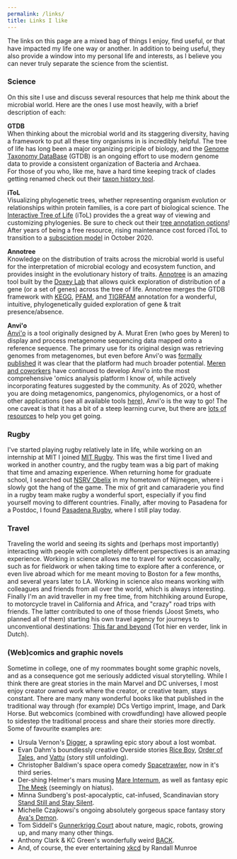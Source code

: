 ```yaml
---
permalink: /links/
title: Links I like
--- 
```

The links on this page are a mixed bag of things I enjoy, find useful, or that have impacted my life one way or another.
In addition to being useful, they also provide a window into my personal life and interests,
as I believe you can never truly separate the science from the scientist.   

### Science  
On this site I use and discuss several resources that help me think about the microbial world. Here are the ones I use most heavily, with a brief description of each:

**GTDB**  
When thinking about the microbial world and its staggering diversity, having a framework to put all these tiny organisms in is incredibly helpful.
The tree of life has long been a major organizing priciple of biology, 
and the [Genome Taxonomy DataBase](https://gtdb.ecogenomic.org/) (GTDB) is an ongoing effort to use modern genome data to provide a consistent organization of Bacteria and Archaea.  
For those of you who, like me, have a hard time keeping track of clades getting renamed check out their [taxon history tool](https://gtdb.ecogenomic.org/taxon_history/).
  
**iToL**  
Visualizing phylogenetic trees, whether representing organism evolution or relationships within protein families, is a core part of biological science. 
The [Interactive Tree of Life](https://itol.embl.de/) (iToL) provides the a great way of viewing and customizing phylogenies. 
Be sure to check out their [tree annotation options](https://itol.embl.de/help.cgi#annot)!  
After years of being a free resource, rising maintenance cost forced iToL to transition to a [subsciption model](https://itol.embl.de/infoReg.cgi?f=a) in October 2020.  
   
**Annotree**  
Knowledge on the distribution of traits across the microbial world is useful for the interpretation of microbial ecology and ecosystem function,
and provides insight in the evolutionary history of traits. [Annotree](http://annotree.uwaterloo.ca/) is an amazing tool 
built by the [Doxey Lab](http://doxey.uwaterloo.ca/) that allows quick exploration of distribution of a gene (or a set of genes) across the tree of life.
Annotree merges the GTDB framework with [KEGG](https://www.genome.jp/kegg/), [PFAM](https://pfam.xfam.org/),
and [TIGRFAM](http://tigrfams.jcvi.org/cgi-bin/index.cgi) annotation for a wonderful, intuitive, 
phylogenetically guided exploration of gene & trait presence/absence.   
  
**Anvi'o**  
[Anvi'o](http://merenlab.org/software/anvio/) is a tool originally designed by A. Murat Eren (who goes by Meren) to display and process metagenome 
sequencing data mapped onto a reference sequence. The primary use for its original design was retrieving genomes from metagenomes, but even before Anvi'o
was [formally published](https://peerj.com/articles/1319/) it was clear that the platform had much broader potential. 
[Meren and coworkers](http://merenlab.org/people/) have continued to develop Anvi'o into the most comprehensive 'omics analysis platform I know of, 
while actively incorporating features suggested by the community. As of 2020, whether you are doing metagenomics, pangenomics, phylogenomics, 
or a host of other applications (see all available tools [here](http://merenlab.org/software/anvio/vignette/)), Anvi'o is the way to go!
The one caveat is that it has a bit of a steep learning curve, but there are [lots of resources](http://merenlab.org/2019/10/07/getting-help/) 
to help you get going.  
  
  
### Rugby
I've started playing rugby relatively late in life, while working on an internship at MIT I joined [MIT Rugby](http://rugby.mit.edu/). 
This was the first time I lived and worked in another country, and the rugby team was a big part of making that time and amazing experience. 
When returning home for graduate school, I searched out [NSRV Obelix](http://www.nsrvobelix.nl/) in my hometown of Nijmegen, where i slowly got the hang of the game.
The mix of grit and camaraderie you find in a rugby team make rugby a wonderful sport, especially if you find yourself moving to different countries.
Finally, after moving to Pasadena for a Postdoc, I found [Pasadena Rugby](https://www.pasadenarfc.com/), where I still play today.   
  
  
### Travel  
Traveling the world and seeing its sights and (perhaps most importantly) interacting with people with completely different perspectives is an amazing 
experience. Working in science allows me to travel for work occasionally, such as for fieldwork or when taking time to explore after a conference,
or even live abroad which for me meant moving to Boston for a few months, and several years later to LA. Working in science also means working with colleagues and friends from all over the world, 
which is always interesting. Finally I'm an avid traveller in my free time, from hitchhiking around Europe, to motorcycle travel in California and Africa,
and "crazy" road trips with friends. The latter contributed to one of those friends (Joost Smets, who planned all of them) starting his own travel agency 
for journeys to unconventional destinations: [This far and beyond](https://tothierenverder.nl/) (Tot hier en verder, link in Dutch).    
  
  
### (Web)comics and graphic novels  
Sometime in college, one of my roommates bought some graphic novels, and as a consequence got me seriously addicted visual storytelling. While I think
there are great stories in the main Marvel and DC universes, I most enjoy creator owned work where the creator, or creative team, stays constant.
There are many many wonderful books like that published in the traditional way through (for example) DCs Vertigo imprint, Image, and Dark Horse.
But webcomics (combined with crowdfunding) have allowed people to sidestep the traditional process and share their stories more directly. 
Some of favourite examples are:  
- Ursula Vernon's [Digger](https://diggercomic.com/), a sprawling epic story about a lost wombat.  
- Evan Dahm's boundlessly creative Overside stories [Rice Boy](http://www.rice-boy.com/see/), [Order of Tales](http://www.rice-boy.com/order/), 
and [Vattu](http://rice-boy.com/vattu/) (story still unfolding).  
- Christopher Baldiwn's space opera comedy [Spacetrawler](https://www.baldwinpage.com/spacetrawler/2010/01/01/spacetrawler-4/), now in it's third series.  
- Der-shing Helmer's mars musing [Mare Internum](https://www.marecomic.com/), as well as fantasy epic [The Meek](https://www.meekcomic.com/)
(seemingly on hiatus).  
- Minna Sundberg's post-apocalyptic, cat-infused, Scandinavian story [Stand Still and Stay Silent](https://www.sssscomic.com/).  
- Michelle Czajkowsi's ongoing absolutely gorgeous space fantasy story [Ava's Demon](https://www.avasdemon.com/).  
- Tom Siddell's [Gunnerkrigg Court](https://www.gunnerkrigg.com/) about nature, magic, robots, growing up, and many many other things.  
- Anthony Clark & KC Green's wonderfully weird [BACK](https://www.backcomic.com/).   
- And, of course, the ever entertaining [xkcd](https://xkcd.com/) by Randall Munroe  
